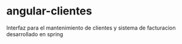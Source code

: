 # angular-clientes

Interfaz para el mantenimiento de clientes y sistema de facturacion desarrollado en spring
